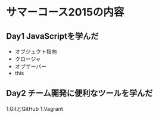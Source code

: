 # サマーコース2015の内容

## Day1 JavaScriptを学んだ
* オブジェクト指向
* クロージャ
* オブザーバー
* this

## Day2 チーム開発に便利なツールを学んだ
1.GitとGitHub
1.Vagrant
